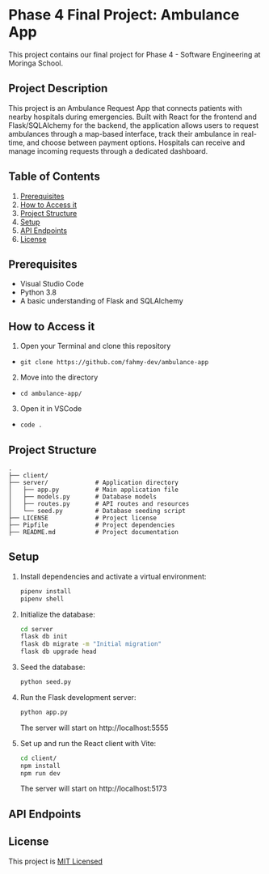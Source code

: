 # Phase 4 Final Project: Ambulance App
This project contains our final project for Phase 4 - Software Engineering at Moringa School.

## Project Description
This project is an Ambulance Request App that connects patients with nearby hospitals during emergencies. Built with React for the frontend and Flask/SQLAlchemy for the backend, the application allows users to request ambulances through a map-based interface, track their ambulance in real-time, and choose between payment options. Hospitals can receive and manage incoming requests through a dedicated dashboard.

## Table of Contents
1. [Prerequisites](#prerequisites)
2. [How to Access it](#how-to-access-it)
3. [Project Structure](#project-structure)
4. [Setup](#setup)
5. [API Endpoints](#api-endpoints)
6. [License](#license)

## Prerequisites
- Visual Studio Code
- Python 3.8
- A basic understanding of Flask and SQLAlchemy

## How to Access it
1. Open your Terminal and clone this repository
- `git clone https://github.com/fahmy-dev/ambulance-app`

2. Move into the directory
- `cd ambulance-app/`

3. Open it in VSCode
- `code .`

## Project Structure

```
.  
├── client/
├── server/             # Application directory
│   ├── app.py          # Main application file
│   ├── models.py       # Database models
│   ├── routes.py       # API routes and resources
│   └── seed.py         # Database seeding script
├── LICENSE             # Project license
├── Pipfile             # Project dependencies
├── README.md           # Project documentation
```

## Setup

1. Install dependencies and activate a virtual environment:
   ```bash
   pipenv install
   pipenv shell
   ```

2. Initialize the database:
   ```bash
   cd server
   flask db init
   flask db migrate -m "Initial migration"
   flask db upgrade head
   ```

3. Seed the database:
   ```bash
   python seed.py
   ```

4. Run the Flask development server:
   ```bash
   python app.py
   ```
   The server will start on http://localhost:5555

5. Set up and run the React client with Vite:
   ```bash
   cd client/
   npm install
   npm run dev
   ```
   The server will start on http://localhost:5173


## API Endpoints


## License
This project is [MIT Licensed](LICENSE)

